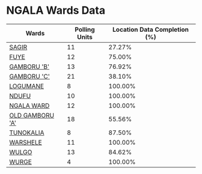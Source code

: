
# NGALA Wards Data

| Wards | Polling Units | Location Data Completion (%) |
| ---- | ----- | ------- |
| [SAGIR](./wards/1936-sagir) | 11 | 27.27% |
| [FUYE](./wards/1937-fuye) | 12 | 75.00% |
| [GAMBORU 'B'](./wards/1938-gamboru-'b') | 13 | 76.92% |
| [GAMBORU 'C'](./wards/1939-gamboru-'c') | 21 | 38.10% |
| [LOGUMANE](./wards/1940-logumane) | 8 | 100.00% |
| [NDUFU](./wards/1941-ndufu) | 10 | 100.00% |
| [NGALA WARD](./wards/1942-ngala-ward) | 12 | 100.00% |
| [OLD GAMBORU 'A'](./wards/1943-old-gamboru-'a') | 18 | 55.56% |
| [TUNOKALIA](./wards/1944-tunokalia) | 8 | 87.50% |
| [WARSHELE](./wards/1945-warshele) | 11 | 100.00% |
| [WULGO](./wards/1946-wulgo) | 13 | 84.62% |
| [WURGE](./wards/1947-wurge) | 4 | 100.00% |




